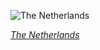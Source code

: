 
![The Netherlands](https://www.gstatic.com/prettyearth/assets/full/1612.jpg)

*[The Netherlands](https://www.google.com/maps/@52.900645,6.577099,17z/data=!3m1!1e3)*
